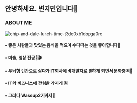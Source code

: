 ## 안녕하세요. 변지민입니다🙌
### ABOUT ME
![chip-and-dale-lunch-time-t3de0xb1dopga0rc](https://github.com/Brend0305/wassup2/assets/148519046/c8198338-2c63-49a9-bd2a-1f00f4e63e4c)
####  •  좋은 사람들과 맛있는 음식을 먹으며 수다떠는 것을 좋아합니다🍚
####  •  미술, 영상 전공🎨🎬
####  •  우뇌형 인간으로 살다가 IT회사에 비개발자로 일하게 되면서 문화충격🫨
####  •  IT와 비즈니스에 관심을 가지게 됨
####  •  그러다 Wassup2기까지👋
